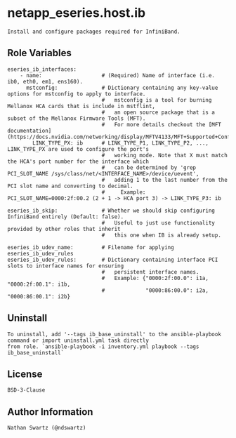 # netapp_eseries.host.ib
    Install and configure packages required for InfiniBand.

## Role Variables
    eseries_ib_interfaces:
        - name:                   # (Required) Name of interface (i.e. ib0, eth0, em1, ens160).
          mstconfig:              # Dictionary containing any key-value options for mstconfig to apply to interface.
                                  #   mstconfig is a tool for burning Mellanox HCA cards that is include in mstflint,
                                  #   an open source package that is a subset of the Mellanox Firmware Tools (MFT).
                                  #   For more details checkout the [MFT documentation](https://docs.nvidia.com/networking/display/MFTV4133/MFT+Supported+Configurations+and+Parameters)
            LINK_TYPE_PX: ib      # LINK_TYPE_P1, LINK_TYPE_P2, ..., LINK_TYPE_PX are used to configure the port's
                                  #   working mode. Note that X must match the HCA's port number for the interface which
                                  #   can be determined by 'grep PCI_SLOT_NAME /sys/class/net/<INTERFACE_NAME>/device/uevent',
                                  #   adding 1 to the last number from the PCI slot name and converting to decimal.
                                  #     Example: PCI_SLOT_NAME=0000:2f:00.2 (2 + 1 -> HCA port 3) -> LINK_TYPE_P3: ib

    eseries_ib_skip:              # Whether we should skip configuring InfiniBand entirely (Default: false).
                                  #   Useful to just use functionality provided by other roles that inherit
                                  #   this one when IB is already setup.

    eseries_ib_udev_name:         # Filename for applying eseries_ib_udev_rules
    eseries_ib_udev_rules:        # Dictionary containing interface PCI slots to interface names for ensuring
                                  #   persistent interface names.
                                  #   Example: {"0000:2f:00.0": i1a, "0000:2f:00.1": i1b,
                                  #             "0000:86:00.0": i2a, "0000:86:00.1": i2b}

## Uninstall
    To uninstall, add '--tags ib_base_uninstall' to the ansible-playbook command or import uninstall.yml task directly
    from role. `ansible-playbook -i inventory.yml playbook --tags ib_base_uninstall`

## License
    BSD-3-Clause

## Author Information
    Nathan Swartz (@ndswartz)

